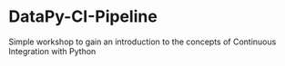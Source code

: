 # DataPy-CI-Pipeline
Simple workshop to gain an introduction to the concepts of Continuous Integration with Python
